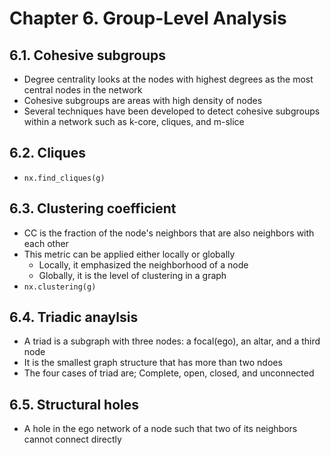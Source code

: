 # Chapter 6. Group-Level Analysis

## 6.1. Cohesive subgroups
- Degree centrality looks at the nodes with highest degrees as the most central nodes in the network
- Cohesive subgroups are areas with high density of nodes
- Several techniques have been developed to detect cohesive subgroups within a network such as k-core, cliques, and m-slice

## 6.2. Cliques
- ```nx.find_cliques(g)```

## 6.3. Clustering coefficient
- CC is the fraction of the node's neighbors that are also neighbors with each other
- This metric can be applied either locally or globally
  - Locally, it emphasized the neighborhood of a node
  - Globally, it is the level of clustering in a graph
- ```nx.clustering(g)```

## 6.4. Triadic anaylsis
- A triad is a subgraph with three nodes: a focal(ego), an altar, and a third node
- It is the smallest graph structure that has more than two ndoes
- The four cases of triad are; Complete, open, closed, and unconnected

## 6.5. Structural holes
- A hole in the ego network of a node such that two of its neighbors cannot connect directly
